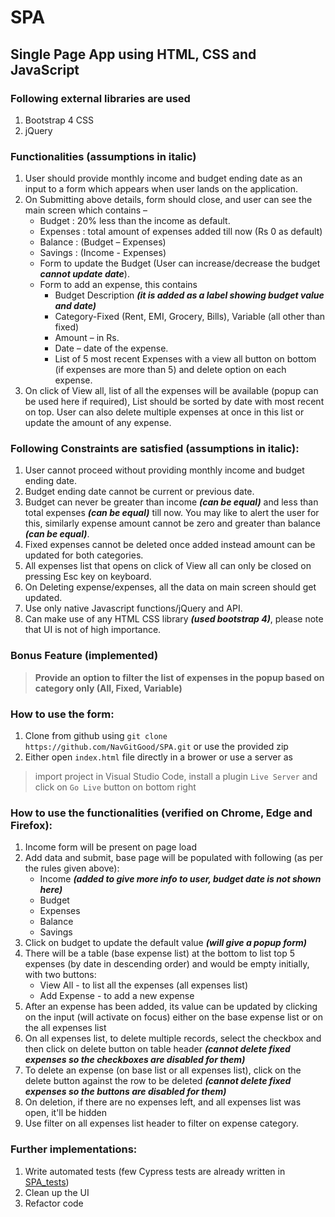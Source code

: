 # **SPA** #

## **Single Page App using HTML, CSS and JavaScript** ##

### **Following external libraries are used** ###

1. Bootstrap 4 CSS
2. jQuery

### **Functionalities (assumptions in italic)** ###

1. User should provide monthly income and budget ending date as an input to a form which appears when user lands on the application.
2. On Submitting above details, form should close, and user can see the main screen which contains –
    - Budget  : 20% less than the income as default.
    - Expenses : total amount of expenses added till now (Rs 0 as default)
    - Balance  : (Budget – Expenses)
    - Savings  : (Income - Expenses)
    - Form to update the Budget (User can increase/decrease the budget ***cannot update date***).
    - Form to add an expense, this contains
        - Budget Description ***(it is added as a label showing budget value and date)***
        - Category-Fixed (Rent, EMI, Grocery, Bills), Variable (all other than fixed)
        - Amount – in Rs.
        - Date – date of the expense.
        - List of 5 most recent Expenses with a view all button on bottom (if expenses are more than 5) and delete option on each expense.
3. On click of View all, list of all the expenses will be available (popup can be used here if required), List should be sorted by date with most recent on top. User can also delete multiple expenses at once in this list or update the amount of any expense.

### **Following Constraints are satisfied (assumptions in italic):** ###

1. User cannot proceed without providing monthly income and budget ending date.
2. Budget ending date cannot be current or previous date.
3. Budget can never be greater than income ***(can be equal)*** and less than total expenses ***(can be equal)*** till now. You may like to alert the user for this, similarly expense amount cannot be zero and greater than balance ***(can be equal)***.
4. Fixed expenses cannot be deleted once added instead amount can be updated for both categories.
5. All expenses list that opens on click of View all can only be closed on pressing Esc key on keyboard.
6. On Deleting expense/expenses, all the data on main screen should get updated.
7. Use only native Javascript functions/jQuery and API.
8. Can make use of any HTML CSS library ***(used bootstrap 4)***, please note that UI is not of high importance.

### **Bonus Feature (implemented)** ###

> **Provide an option to filter the list of expenses in the popup based on category only (All, Fixed, Variable)**

### **How to use the form:** ###

1. Clone from github using `git clone https://github.com/NavGitGood/SPA.git` or use the provided zip
2. Either open `index.html` file directly in a brower or use a server as

> import project in Visual Studio Code, install a plugin `Live Server` and click on `Go Live` button on bottom right

### **How to use the functionalities (verified on Chrome, Edge and Firefox):** ###

1. Income form will be present on page load
2. Add data and submit, base page will be populated with following (as per the rules given above):
    - Income ***(added to give more info to user, budget date is not shown here)***
    - Budget
    - Expenses
    - Balance
    - Savings
3. Click on budget to update the default value ***(will give a popup form)***
4. There will be a table (base expense list) at the bottom to list top 5 expenses (by date in descending order) and would be empty initially, with two buttons:
    - View All - to list all the expenses (all expenses list)
    - Add Expense - to add a new expense
5. After an expense has been added, its value can be updated by clicking on the input (will activate on focus) either on the base expense list or on the all expenses list
6. On all expenses list, to delete multiple records, select the checkbox and then click on delete button on table header ***(cannot delete fixed expenses so the checkboxes are disabled for them)***
7. To delete an expense (on base list or all expenses list), click on the delete button against the row to be deleted ***(cannot delete fixed expenses so the buttons are disabled for them)***
8. On deletion, if there are no expenses left, and all expenses list was open, it'll be hidden
9. Use filter on all expenses list header to filter on expense category.

### **Further implementations:** ###

1. Write automated tests (few Cypress tests are already written in [SPA_tests](https://github.com/NavGitGood/SPA_tests.git))
2. Clean up the UI
3. Refactor code
